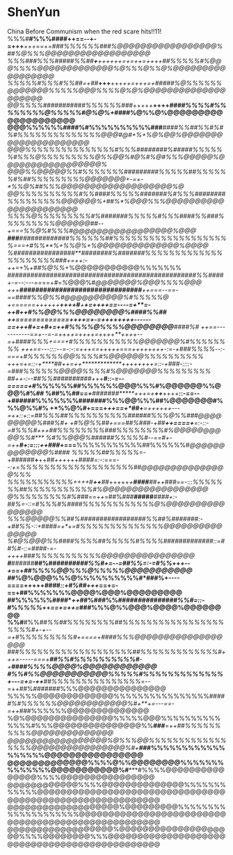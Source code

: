 # ShenYun
China Before Communism
when the red scare hits!!11!
%%%#******#%%%####****++==--+-=+++**+++==+=*###%%%%%%###%@@@@@@@@@@@@@@@@@%##%@%%%@@@@@@@@@@@@@@@@@@ 
%%%###%%%#####%%##******+**++++++=+=++=++++##%%%%%#*%@@@%%%%@@@@@@@@@@@@@%@%%%@%%@%@@@@@@@@@@@@@@@@@ 
%%%%%#%%%#%%##*=+#**#***+++**+++*++=+++=+***#####%@%%%%%%@@@@@@@%%%%%@@@%%%%@%@%@@@@@@@@@@@@@@@@@@@@ 
@@%%%%#########*##%%%%%%###*+++++**++++*####%%%%#%%%%%%%%@%%%%%#@%@%+##*##%@%%@%@@@@@@@@@@@@@@@@@@@@ 
@@@%%%%%%####%#%%%%%%%%%%###***####%%##%%#%#%**#%%%%%%%%%%%%%%@@@#@#+*%+*%@%@@%@@@@@@@@@@@@@@@@@@@@@ 
@@@%%%%%%%%%%%%%%%**#%%%########%#####%%%%%%#%%%@%%%%%%%%%@%%@@%#@%#**%@#%%%@@@@@%@@@@@@@@@@@@@@@@@% 
@@@%%@@@@@%%#%%%%%%%#########%%%%%##%%%%%%#%##%%%%%%%%%@@@@@@@+-=+**-*%%@%##%%%@@@@@@@@@@@@@@@@@@@%@ 
@@%%%%%%%%%%#%%####%%%%%#**######%#%%%########%%%%%%%%%@@@@@@%**+##%*%@@@%%%**@@@@@@@@@@@@@@@@@@@@@@ 
%%%%@%%%%%%%%%#%#######%%%%%#%%%####%%###%%%%%%%%%@@@@@@##--+*==*=***%%@%#%%%*#@@@@@@@@@@@@@@@@@%@@@ 
*******###******#############%%%%%%##%%%%%%%%%%%%%%%%%%%%*===+****#%%**%+*%%@%*+%@@@@@@@@@@@@@@%@@@@ 
%################**########%#######%%%%%%%%%%%%%%%%%%%%%###+=++:-++*=+%*+##%@%%*+%@@@@@@@@@@@%%%%%%% 
####################*#############################%%####+-=--:---==*==+#=*%*@@@%#*@@@@@@@%@@@%%%%@@@ 
++*+****###########*#*#######**#*********###########***++*===--==-==**###**#%%@%%#@@@@@@@@@@%#%%%%%@ 
+======++++++******+*++*+*#***+****+=+*************+++==----=+**=-+*+*#+*+*#%%@@%%%@@@@@@@@%####%%## 
++=============++++=+-=++**+********+++********++------==++**+*#+=+*#+=++#%%%%@%%%%@@@@@@@@***####%# 
++==-----------==+--=-=++++=+++****+=+++*+**++++--=+*#***###%%%*+**===+#%%%%%%%%%%%@@@@@@@%#%%%%%%%% 
+***++==---::::--=-:-:=+++==+++*+**+===++++++++-:=-+###%%%%*--:-===+*#%%%%%%@@%%%%#%@@@@@@%%%%%%%%%% 
+++=+=::-+****##**++=++*************+++++++**+=::-+*###*-::::-=*###*%%%%%%@@@@%%%%#%@@@@@@@%%%%%%%%% 
*##*++-:--*##%%##########***++*+****#*********::-**=--=====+*#%%%%%%##%%%%%%@@@%%%#%@@@@@@%%@@@%#%## 
%##%%##==+**#*######*****+++=+****++***++++**::-==--+######%%%%%%%#######%%%@@%%%##%@@@@@@@#%%%@%%#% 
+*%%@%#+===+*****++==+*##+**=+****+++++---=++::+::=##%%%##%%%%%%%%%%######%%%@%%###@@@@@@@@@%*###%#+ 
+*#%@%%##+===*##%###*-+***#*#*****++====+***=:-::-=#%%%#+++*##%%%%%%%%###%%%%%%%%#%@@@@@@@@@@%%#**** 
%#%%@@@%##*####%%%%%#--==*#**+-=++******#*+*:=:::++###*+===**%%%%%%%%%%%##%%%%%%#*@@@@@@@@@@@@@%#### 
%%%%%##%%%%%=*-+######**+**++##*+++*+++####*=:-:==****=--:+=*%%%%%%%%%%%%%%%%%%%##@@@@@@@@@@@@@@@%%% 
%%%%%%%%%%%+*+++*#***++**##*+++++*+**####**##++*#*##*==-:::*%%%%%%%##%%%%%%%%%%%#%@@@@@@@@@@@@@@@@@@ 
@%%%%%%%%%#%###*==+*+=*##%###***#*####***####+:-**##*%=-::=#%%%#*%####%%%%%%%%%%%%@%@@@@@@@@@@@@@@@@ 
%%%@@@@@%%##%#################%%##%#**#*#####:-+##*%%*-::+####*=+*+=**#%%%%%%%%%%%%%%@@@@@@@@@@@@@@@ 
%#@%@@@%%####%%%%#**#%%%%%#%%%%#############::=##**%#-::=####*-=-+++*+###%%%%%%%%%%%@@@@@@@@@@@@@@@@ 
**#***######********##%#*#****########%%#+=--=*##*%%=:-=#%%*++*+--+*==+*##%%%%@@%%%@%%%%%@@@@@@@@@@@ 
#*#%@%@@@%%%@%%%%%%%%%%#*#**##%+----====+++++*###*#*::+#%##+++***==+=-==+##%%%%%%%@@@@%@@@%@@@@@@@@@ 
##%%%%%%####****++***##%###%%**#####*##########%%#=::-*#%*%%%%*++*==+=++=*###%%%@%%@@@%@@@@%@@@@@@@@ 
%%#**#%%*##%%##%%%%%%%%##%%%%%%%%%%%%%%%%%%%%%#+-+--=+*#%*%%%%%%%%#+====*+*####%%%@@@@@@@@@@@@@@@@@@ 
###%%%%%%%%%%%%%%%%%%%##%%%%%%%%%%%%%#+++=-----===+**##%%#%%%%%%%%%%#**-+**####%%%%@@@@%@@@@@@@@@@@@ 
#%%#%%@@@@@@@@@@@%%%%%#%%%%%%%%%%%%%+---=+=-++**##%%%%%%%%%%%%%%%*=--=++##%#######%%%@@@@@@@@@@@@@@@ 
%%%%%@@@@@@@@@@@@@%%%%%%%%%%%%%%%%##*###%#%%%%%%@@@@@@@@@@@@%#+**+=---==-=++*###%%%%%%@@@@@@@@@@@@@@ 
%@%@@@@@@@@@@@@@@@%%%%%@@@%%%%%%%%%%%%%%#%%%@@@@@@@@@@@@@@@%%***###***=++*##%%%%%%%%%%@@@@@@@@@@@@@@ 
@@@@@@@@@@@@@@@@@%@%%%@@%%%%%%%%%%%%%%%%%@@@@@@@@@@@@@@@@%#+***###%%%%%%%%%%%%%%%%%%@@@@@@@@@@@@@@@@ 
@@@@@@@@@@@@@%%%%@%%@@@@@@@@%%%%%%%%%%%%%%@@@@@@@@@@@%#*****#%%%%@@@@@@@@@@@@@@@%%%%@@@@@@@@@@@@@@@@ 
@@@@@@@@@@@@%%%%@@@@@@@@@@@@@@%%%%%%%%%%%%@@@@@@@@@@@@@@@@@@@@@@@@@@@@@@@@@@@@@@@@@@@@@@@@@@@@@@@@@@ 
@@@@@@@@@@@@@@@@@@@%@@@@@@@@@%%%%%%%%%%%%%%%%%%%%@@@@@@@@@@@@@@@@@@@@@@@@@@@@@@@@@@@@@@@@@@@@@@@@@@@ 
@@@@@@@@@@@@@@@@@@%@@@@@@@@@@@@@@@@@@@@%%%%@@@@@@@@%%%@@@@@@@@@@@@@@@@@@@@@@@@@@@@@@@@@@@@@@@@@@@@@@
